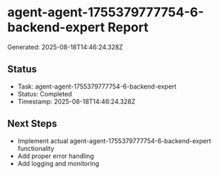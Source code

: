 # agent-agent-1755379777754-6-backend-expert Report

Generated: 2025-08-18T14:46:24.328Z

## Status
- Task: agent-agent-1755379777754-6-backend-expert
- Status: Completed
- Timestamp: 2025-08-18T14:46:24.328Z

## Next Steps
- Implement actual agent-agent-1755379777754-6-backend-expert functionality
- Add proper error handling
- Add logging and monitoring
